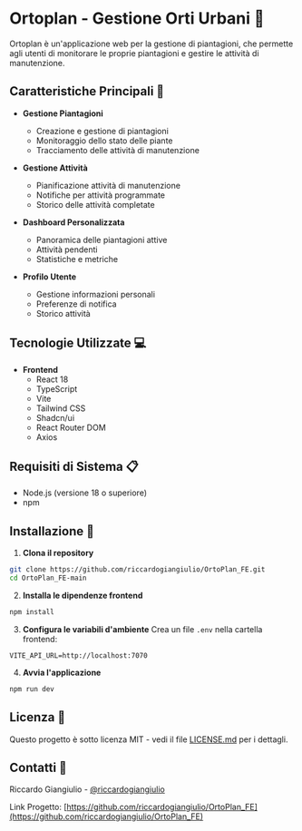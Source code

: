 # Ortoplan - Gestione Orti Urbani 🌱

Ortoplan è un'applicazione web per la gestione di piantagioni, che permette agli utenti di monitorare le proprie piantagioni e gestire le attività di manutenzione.

## Caratteristiche Principali 🚀

- **Gestione Piantagioni**
  - Creazione e gestione di piantagioni
  - Monitoraggio dello stato delle piante
  - Tracciamento delle attività di manutenzione

- **Gestione Attività**
  - Pianificazione attività di manutenzione
  - Notifiche per attività programmate
  - Storico delle attività completate

- **Dashboard Personalizzata**
  - Panoramica delle piantagioni attive
  - Attività pendenti
  - Statistiche e metriche

- **Profilo Utente**
  - Gestione informazioni personali
  - Preferenze di notifica
  - Storico attività

## Tecnologie Utilizzate 💻

- **Frontend**
  - React 18
  - TypeScript
  - Vite
  - Tailwind CSS
  - Shadcn/ui
  - React Router DOM
  - Axios

## Requisiti di Sistema 📋

- Node.js (versione 18 o superiore)
- npm

## Installazione 🔧

1. **Clona il repository**
```bash
git clone https://github.com/riccardogiangiulio/OrtoPlan_FE.git
cd OrtoPlan_FE-main
```

2. **Installa le dipendenze frontend**
```bash
npm install
```

3. **Configura le variabili d'ambiente**
Crea un file `.env` nella cartella frontend:
```env
VITE_API_URL=http://localhost:7070
```

4. **Avvia l'applicazione**
```bash
npm run dev
```

## Licenza 📄

Questo progetto è sotto licenza MIT - vedi il file [LICENSE.md](LICENSE.md) per i dettagli.

## Contatti 📧

Riccardo Giangiulio - [@riccardogiangiulio](https://github.com/riccardogiangiulio)

Link Progetto: [https://github.com/riccardogiangiulio/OrtoPlan_FE](https://github.com/riccardogiangiulio/OrtoPlan_FE)
